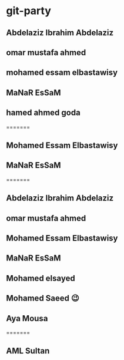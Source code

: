 # git-party

## Abdelaziz Ibrahim Abdelaziz 
## omar mustafa ahmed

## mohamed essam elbastawisy
## MaNaR EsSaM 
## hamed ahmed goda 
=======
## Mohamed Essam Elbastawisy
## MaNaR EsSaM 
=======
## Abdelaziz Ibrahim Abdelaziz

## omar mustafa ahmed

## Mohamed Essam Elbastawisy

## MaNaR EsSaM
## Mohamed elsayed
## Mohamed Saeed 😉

## Aya Mousa
=======
## AML Sultan

